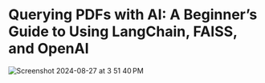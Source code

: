# Querying PDFs with AI: A Beginner’s Guide to Using LangChain, FAISS, and OpenAI

![Screenshot 2024-08-27 at 3 51 40 PM](https://github.com/user-attachments/assets/378677b4-9329-4639-a228-4d0ffe271cd1)
